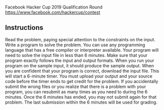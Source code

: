 Facebook Hacker Cup 2019 Qualification Round
https://www.facebook.com/hackercup/contest


## Instructions
Read the problem, paying special attention to the constraints on the input.
Write a program to solve the problem. You can use any programming language that has a free compiler or interpreter available. Your program will need to solve the input file in less than 6 minutes.
Make sure that your program exactly follows the input and output formats. When you run your program on the sample input, it should produce the sample output.
When you are confident that your program is correct, download the input file. This will start a 6-minute timer. You must upload your output and your source code before the timer ends to get credit for the problem.
If you accidentally submit the wrong files or you realize that there is a problem with your program, you can resubmit as many times as you need to during the 6 minutes. Once the 6 minutes has ended, you may not submit again for that problem. The last submission within the 6 minutes will be used for grading.
